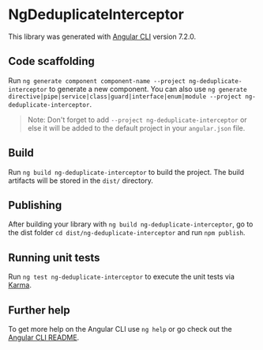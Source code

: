 # NgDeduplicateInterceptor

This library was generated with [Angular CLI](https://github.com/angular/angular-cli) version 7.2.0.

## Code scaffolding

Run `ng generate component component-name --project ng-deduplicate-interceptor` to generate a new component. You can also use `ng generate directive|pipe|service|class|guard|interface|enum|module --project ng-deduplicate-interceptor`.
> Note: Don't forget to add `--project ng-deduplicate-interceptor` or else it will be added to the default project in your `angular.json` file. 

## Build

Run `ng build ng-deduplicate-interceptor` to build the project. The build artifacts will be stored in the `dist/` directory.

## Publishing

After building your library with `ng build ng-deduplicate-interceptor`, go to the dist folder `cd dist/ng-deduplicate-interceptor` and run `npm publish`.

## Running unit tests

Run `ng test ng-deduplicate-interceptor` to execute the unit tests via [Karma](https://karma-runner.github.io).

## Further help

To get more help on the Angular CLI use `ng help` or go check out the [Angular CLI README](https://github.com/angular/angular-cli/blob/master/README.md).
